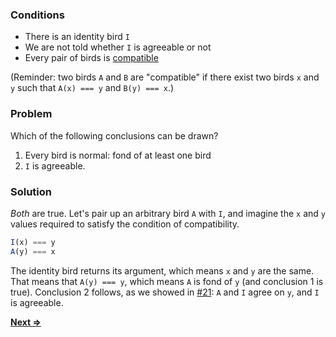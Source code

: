 ### Conditions
* There is an identity bird `I`
* We are not told whether `I` is agreeable or not
* Every pair of birds is [compatible](../6/README.md)

(Reminder: two birds `A` and `B` are "compatible" if there exist two birds `x` and `y` such that `A(x) === y` and `B(y) === x`.)

### Problem
Which of the following conclusions can be drawn?
1. Every bird is normal: fond of at least one bird
2. `I` is agreeable.

### Solution
_Both_ are true. Let's pair up an arbitrary bird `A` with `I`, and imagine the `x` and `y` values required to satisfy the condition of compatibility.
```js
I(x) === y
A(y) === x
```
The identity bird returns its argument, which means `x` and `y` are the same. That means that `A(y) === y`, which means `A` is fond of `y` (and conclusion 1 is true). Conclusion 2 follows, as we showed in [#21](../problems/21): `A` and `I` agree on `y`, and `I` is agreeable.

[**Next =>**](../23/README.md)
